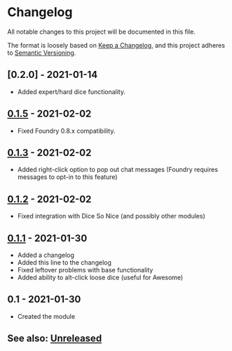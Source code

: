 # Changelog
All notable changes to this project will be documented in this file.

The format is loosely based on [Keep a Changelog](https://keepachangelog.com/en/1.0.0/),
and this project adheres to [Semantic Versioning](https://semver.org/spec/v2.0.0.html).

## [0.2.0] - 2021-01-14
- Added expert/hard dice functionality.

## [0.1.5] - 2021-02-02
- Fixed Foundry 0.8.x compatibility.

## [0.1.3] - 2021-02-02
- Added right-click option to pop out chat messages (Foundry requires messages to opt-in to this feature)

## [0.1.2] - 2021-02-02
- Fixed integration with Dice So Nice (and possibly other modules)

## [0.1.1] - 2021-01-30
- Added a changelog
- Added this line to the changelog
- Fixed leftover problems with base functionality
- Added ability to alt-click loose dice (useful for Awesome)

## 0.1 - 2021-01-30
- Created the module

## See also: [Unreleased]

[Unreleased]: https://github.com/itamarcu/one-roll-engine/compare/0.1.1...HEAD
[0.1.1]: https://github.com/itamarcu/one-roll-engine/compare/0.1...0.1.1
[0.1.2]: https://github.com/itamarcu/one-roll-engine/compare/0.1.1...0.1.2
[0.1.3]: https://github.com/itamarcu/one-roll-engine/compare/0.1.2...0.1.3
[0.1.5]: https://github.com/itamarcu/one-roll-engine/compare/0.1.3...0.1.5
